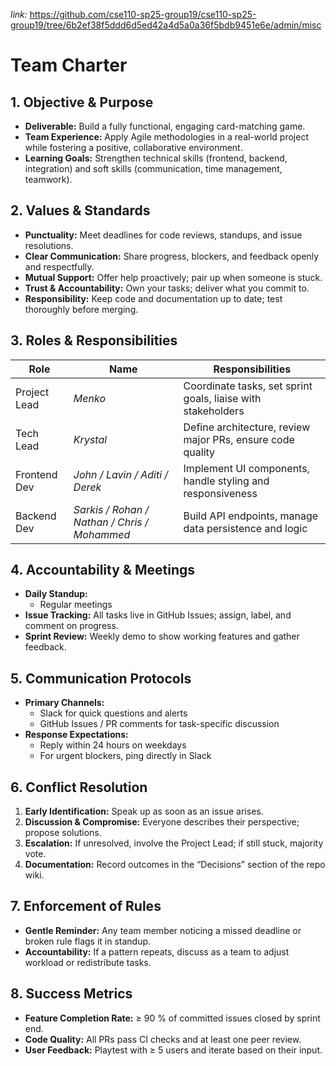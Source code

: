 _link:_ https://github.com/cse110-sp25-group19/cse110-sp25-group19/tree/6b2ef38f5ddd6d5ed42a4d5a0a36f5bdb9451e6e/admin/misc

# Team Charter

## 1. Objective & Purpose

- **Deliverable:** Build a fully functional, engaging card-matching game.
- **Team Experience:** Apply Agile methodologies in a real-world project while fostering a positive, collaborative environment.
- **Learning Goals:** Strengthen technical skills (frontend, backend, integration) and soft skills (communication, time management, teamwork).

## 2. Values & Standards

- **Punctuality:** Meet deadlines for code reviews, standups, and issue resolutions.
- **Clear Communication:** Share progress, blockers, and feedback openly and respectfully.
- **Mutual Support:** Offer help proactively; pair up when someone is stuck.
- **Trust & Accountability:** Own your tasks; deliver what you commit to.
- **Responsibility:** Keep code and documentation up to date; test thoroughly before merging.

## 3. Roles & Responsibilities

| Role         | Name                                         | Responsibilities                                             |
| ------------ | -------------------------------------------- | ------------------------------------------------------------ |
| Project Lead | _Menko_                                      | Coordinate tasks, set sprint goals, liaise with stakeholders |
| Tech Lead    | _Krystal_                                    | Define architecture, review major PRs, ensure code quality   |
| Frontend Dev | _John / Lavin / Aditi / Derek_               | Implement UI components, handle styling and responsiveness   |
| Backend Dev  | _Sarkis / Rohan / Nathan / Chris / Mohammed_ | Build API endpoints, manage data persistence and logic       |

## 4. Accountability & Meetings

- **Daily Standup:**
  - Regular meetings
- **Issue Tracking:** All tasks live in GitHub Issues; assign, label, and comment on progress.
- **Sprint Review:** Weekly demo to show working features and gather feedback.

## 5. Communication Protocols

- **Primary Channels:**
  - Slack for quick questions and alerts
  - GitHub Issues / PR comments for task-specific discussion
- **Response Expectations:**
  - Reply within 24 hours on weekdays
  - For urgent blockers, ping directly in Slack

## 6. Conflict Resolution

1. **Early Identification:** Speak up as soon as an issue arises.
2. **Discussion & Compromise:** Everyone describes their perspective; propose solutions.
3. **Escalation:** If unresolved, involve the Project Lead; if still stuck, majority vote.
4. **Documentation:** Record outcomes in the “Decisions” section of the repo wiki.

## 7. Enforcement of Rules

- **Gentle Reminder:** Any team member noticing a missed deadline or broken rule flags it in standup.
- **Accountability:** If a pattern repeats, discuss as a team to adjust workload or redistribute tasks.

## 8. Success Metrics

- **Feature Completion Rate:** ≥ 90 % of committed issues closed by sprint end.
- **Code Quality:** All PRs pass CI checks and at least one peer review.
- **User Feedback:** Playtest with ≥ 5 users and iterate based on their input.
